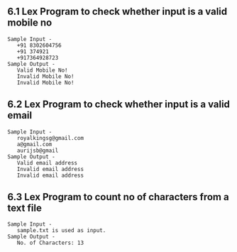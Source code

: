 ## 6.1 Lex Program to check whether input is a valid mobile no
    Sample Input -
       +91 8302604756
       +91 374921
       +917364928723
    Sample Output -
       Valid Mobile No!
       Invalid Mobile No!
       Invalid Mobile No!
       
       
## 6.2 Lex Program to check whether input is a valid email
    Sample Input -
       royalkingsg@gmail.com
       a@gmail.com
       aurijsb@gmail
    Sample Output -
       Valid email address
       Invalid email address
       Invalid email address
      
       
## 6.3 Lex Program to count no of characters from a text file
    Sample Input -
       sample.txt is used as input.
    Sample Output -
       No. of Characters: 13
       
